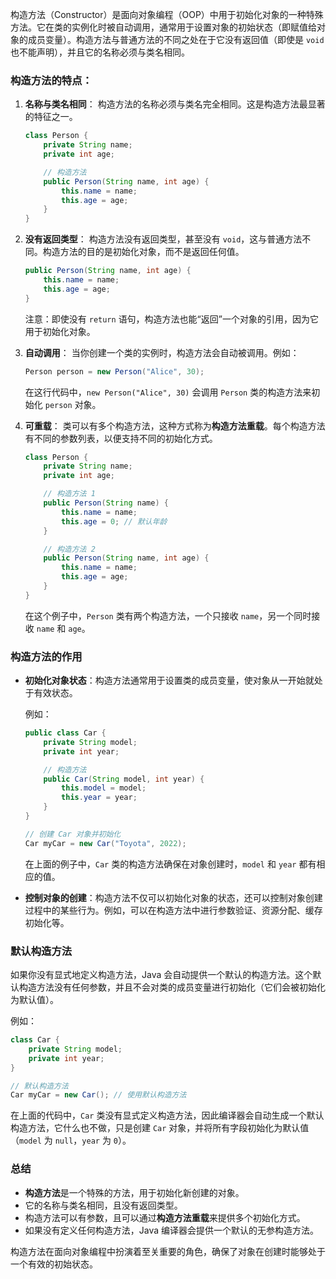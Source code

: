 构造方法（Constructor）是面向对象编程（OOP）中用于初始化对象的一种特殊方法。它在类的实例化时被自动调用，通常用于设置对象的初始状态（即赋值给对象的成员变量）。构造方法与普通方法的不同之处在于它没有返回值（即使是 `void` 也不能声明），并且它的名称必须与类名相同。

### 构造方法的特点：

1. **名称与类名相同**： 构造方法的名称必须与类名完全相同。这是构造方法最显著的特征之一。
    
    ```java
    class Person {
        private String name;
        private int age;
    
        // 构造方法
        public Person(String name, int age) {
            this.name = name;
            this.age = age;
        }
    }
    ```
    
2. **没有返回类型**： 构造方法没有返回类型，甚至没有 `void`，这与普通方法不同。构造方法的目的是初始化对象，而不是返回任何值。
    
    ```java
    public Person(String name, int age) {
        this.name = name;
        this.age = age;
    }
    ```
    
    注意：即使没有 `return` 语句，构造方法也能“返回”一个对象的引用，因为它用于初始化对象。
    
3. **自动调用**： 当你创建一个类的实例时，构造方法会自动被调用。例如：
    
    ```java
    Person person = new Person("Alice", 30);
    ```
    
    在这行代码中，`new Person("Alice", 30)` 会调用 `Person` 类的构造方法来初始化 `person` 对象。
    
4. **可重载**： 类可以有多个构造方法，这种方式称为**构造方法重载**。每个构造方法有不同的参数列表，以便支持不同的初始化方式。
    
    ```java
    class Person {
        private String name;
        private int age;
    
        // 构造方法 1
        public Person(String name) {
            this.name = name;
            this.age = 0; // 默认年龄
        }
    
        // 构造方法 2
        public Person(String name, int age) {
            this.name = name;
            this.age = age;
        }
    }
    ```
    
    在这个例子中，`Person` 类有两个构造方法，一个只接收 `name`，另一个同时接收 `name` 和 `age`。
    

### 构造方法的作用

- **初始化对象状态**：构造方法通常用于设置类的成员变量，使对象从一开始就处于有效状态。
    
    例如：
    
    ```java
    public class Car {
        private String model;
        private int year;
    
        // 构造方法
        public Car(String model, int year) {
            this.model = model;
            this.year = year;
        }
    }
    
    // 创建 Car 对象并初始化
    Car myCar = new Car("Toyota", 2022);
    ```
    
    在上面的例子中，`Car` 类的构造方法确保在对象创建时，`model` 和 `year` 都有相应的值。
    
- **控制对象的创建**：构造方法不仅可以初始化对象的状态，还可以控制对象创建过程中的某些行为。例如，可以在构造方法中进行参数验证、资源分配、缓存初始化等。
    

### 默认构造方法

如果你没有显式地定义构造方法，Java 会自动提供一个默认的构造方法。这个默认构造方法没有任何参数，并且不会对类的成员变量进行初始化（它们会被初始化为默认值）。

例如：

```java
class Car {
    private String model;
    private int year;
}

// 默认构造方法
Car myCar = new Car(); // 使用默认构造方法
```

在上面的代码中，`Car` 类没有显式定义构造方法，因此编译器会自动生成一个默认构造方法，它什么也不做，只是创建 `Car` 对象，并将所有字段初始化为默认值（`model` 为 `null`，`year` 为 `0`）。

### 总结

- **构造方法**是一个特殊的方法，用于初始化新创建的对象。
- 它的名称与类名相同，且没有返回类型。
- 构造方法可以有参数，且可以通过**构造方法重载**来提供多个初始化方式。
- 如果没有定义任何构造方法，Java 编译器会提供一个默认的无参构造方法。

构造方法在面向对象编程中扮演着至关重要的角色，确保了对象在创建时能够处于一个有效的初始状态。